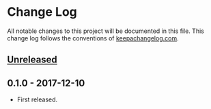 # Change Log
All notable changes to this project will be documented in this file. This change log follows the conventions of [keepachangelog.com](http://keepachangelog.com/).

## [Unreleased]

## 0.1.0 - 2017-12-10
- First released.

[Unreleased]: https://github.com/athos/pinpointer/compare/0.1.0...HEAD
